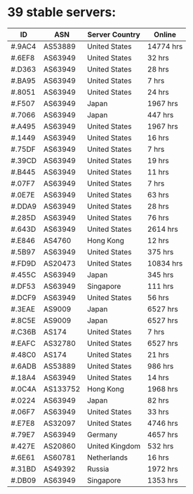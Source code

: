 # 39 stable servers:

| ID | ASN | Server Country | Online |
| ------ | ------ | ------ | ------ |
| #.9AC4 | AS53889 | United States | 14774 hrs |
| #.6EF8 | AS63949 | United States | 32 hrs |
| #.D363 | AS63949 | United States | 28 hrs |
| #.BA95 | AS63949 | United States | 7 hrs |
| #.8051 | AS63949 | United States | 24 hrs |
| #.F507 | AS63949 | Japan | 1967 hrs |
| #.7066 | AS63949 | Japan | 447 hrs |
| #.A495 | AS63949 | United States | 1967 hrs |
| #.1449 | AS63949 | United States | 16 hrs |
| #.75DF | AS63949 | United States | 7 hrs |
| #.39CD | AS63949 | United States | 19 hrs |
| #.B445 | AS63949 | United States | 11 hrs |
| #.07F7 | AS63949 | United States | 7 hrs |
| #.0E7E | AS63949 | United States | 63 hrs |
| #.DDA9 | AS63949 | United States | 28 hrs |
| #.285D | AS63949 | United States | 76 hrs |
| #.643D | AS63949 | United States | 2614 hrs |
| #.E846 | AS4760 | Hong Kong | 12 hrs |
| #.5B97 | AS63949 | United States | 375 hrs |
| #.FD9D | AS20473 | United States | 10834 hrs |
| #.455C | AS63949 | Japan | 345 hrs |
| #.DF53 | AS63949 | Singapore | 111 hrs |
| #.DCF9 | AS63949 | United States | 56 hrs |
| #.3EAE | AS9009 | Japan | 6527 hrs |
| #.8C5E | AS9009 | Japan | 6527 hrs |
| #.C36B | AS174 | United States | 7 hrs |
| #.EAFC | AS32780 | United States | 6527 hrs |
| #.48C0 | AS174 | United States | 21 hrs |
| #.6ADB | AS53889 | United States | 986 hrs |
| #.18A4 | AS63949 | United States | 14 hrs |
| #.0C4A | AS133752 | Hong Kong | 1968 hrs |
| #.0224 | AS63949 | Japan | 82 hrs |
| #.06F7 | AS63949 | United States | 33 hrs |
| #.E7E8 | AS32097 | United States | 4746 hrs |
| #.79E7 | AS63949 | Germany | 4657 hrs |
| #.427E | AS20860 | United Kingdom | 532 hrs |
| #.6E61 | AS60781 | Netherlands | 16 hrs |
| #.31BD | AS49392 | Russia | 1972 hrs |
| #.DB09 | AS63949 | Singapore | 1353 hrs |

